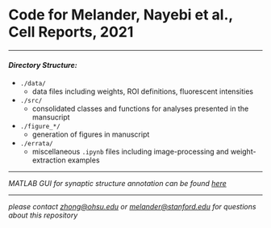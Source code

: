 # Code for Melander, Nayebi et al., Cell Reports, 2021  
____
#### _Directory Structure:_
- `./data/`
  - data files including weights, ROI definitions, fluorescent intensities
- `./src/`
  - consolidated classes and functions for analyses presented in the mansucript
- `./figure_*/`  
  - generation of figures in manuscript
- `./errata/`
  - miscellaneous `.ipynb` files including image-processing and weight-extraction examples
____  

 _MATLAB GUI for synaptic structure annotation can be found [here](https://github.com/HZhongLab/synScore)_  

----
_please contact zhong@ohsu.edu or melander@stanford.edu for questions about this repository_




